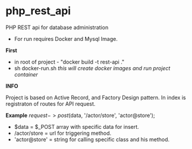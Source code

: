 # php_rest_api
PHP REST api for database administration

- For run requires Docker and Mysql Image.

**First**
* in root of project - "docker build -t rest-api ."
* sh docker-run.sh
*this will create docker images and run project container*

**INFO**

Project is based on Active Record, and Factory Design pattern. In index is registraton of routes for API request.

**Example**
$request->post($data, '/actor/store', 'actor@store');
  * $data = $_POST array with specific data for insert.
  * /actor/store = url for triggering method.
  * 'actor@store' = string for calling specific class and his method.
